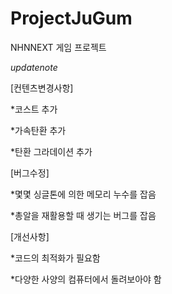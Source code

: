 ProjectJuGum
============

NHNNEXT 게임 프로젝트

*updatenote*

[컨텐츠변경사항]

*코스트 추가

*가속탄환 추가

*탄환 그라데이션 추가

[버그수정]

*몇몇 싱글톤에 의한 메모리 누수를 잡음

*총알을 재활용할 때 생기는 버그를 잡음

[개선사항]

*코드의 최적화가 필요함

*다양한 사양의 컴퓨터에서 돌려보아야 함
